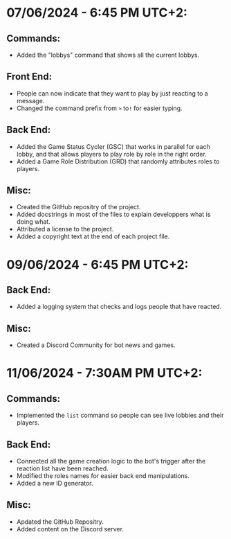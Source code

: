 # 07/06/2024 - 6:45 PM UTC+2:
## Commands:
- Added the "lobbys" command that shows all the current lobbys.

## Front End:
- People can now indicate that they want to play by just reacting to a message.
- Changed the command prefix from `>` to`!` for easier typing.

## Back End:
- Added the Game Status Cycler (GSC) that works in parallel for each lobby, and that allows players to play role by role in the right order.
- Added a Game Role Distribution (GRD) that randomly attributes roles to players.

## Misc:
- Created the GitHub repositry of the project.
- Added docstrings in most of the files to explain developpers what is doing what.
- Attributed a license to the project.
- Added a copyright text at the end of each project file.



# 09/06/2024 - 6:45 PM UTC+2:

## Back End:
- Added a logging system that checks and logs people that have reacted.

## Misc:
- Created a Discord Community for bot news and games.



# 11/06/2024 - 7:30AM PM UTC+2:

## Commands:
- Implemented the `list` command so people can see live lobbies and their players.

## Back End:
- Connected all the game creation logic to the bot's trigger after the reaction list have been reached.
- Modified the roles names for easier back end manipulations.
- Added a new ID generator.

## Misc:
- Apdated the GitHub Repositry.
- Added content on the Discord server.
